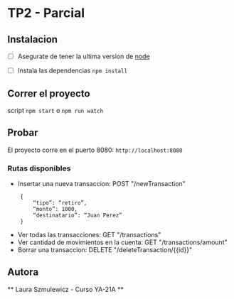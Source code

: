 # TP2 - Parcial

## Instalacion

* [ ] Asegurate de tener la ultima version de [node](https://nodejs.org/en)

* [ ] Instala las dependencias `npm install`

## Correr el proyecto

script `npm start` o `npm run watch`

## Probar

El proyecto corre en el puerto 8080: `http://localhost:8080`

### Rutas disponibles

- Insertar una nueva transaccion: POST "/newTransaction"
```
    {
        “tipo”: “retiro”, 
        “monto”: 1000, 
        “destinatario”: “Juan Perez”
    }
```
- Ver todas las transacciones: GET "/transactions"
- Ver cantidad de movimientos en la cuenta: GET "/transactions/amount"
- Borrar una transaccion: DELETE "/deleteTransaction/{{id}}"

## Autora
** Laura Szmulewicz - Curso YA-21A **